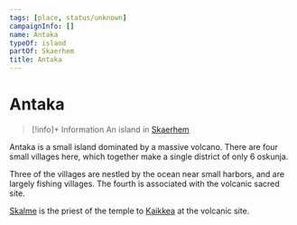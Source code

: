 ```yaml
---
tags: [place, status/unknown]
campaignInfo: []
name: Antaka
typeOf: island
partOf: Skaerhem
title: Antaka
---
```


# Antaka
>[!info]+ Information
> An island in [Skaerhem](<./skaerhem.md>)


Antaka is a small island dominated by a massive volcano. There are four small villages here, which together make a single district of only 6 oskunja. 

Three of the villages are nestled by the ocean near small harbors, and are largely fishing villages. The fourth is associated with the volcanic sacred site.

[Skalme](<../../../people/skaer/skalme.md>) is the priest of the temple to [Kaikkea](<../../../cosmology/gods/incorporeal-gods/kaikkea.md>) at the volcanic site.
